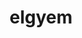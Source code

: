---
id: 605
title: elgyem
types: [psychic]
image: https://raw.githubusercontent.com/PokeAPI/sprites/master/sprites/pokemon/605.png
---